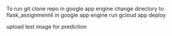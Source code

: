 To run git clone repo in google app engine
change directory to flask_assignment4 in google app engine
run gcloud app deploy

upload test image for prediction
